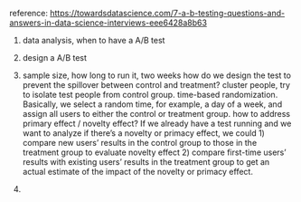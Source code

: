 reference: https://towardsdatascience.com/7-a-b-testing-questions-and-answers-in-data-science-interviews-eee6428a8b63
1. data analysis, when to have a A/B test
2. design a A/B test
3.  sample size, 
    how long to run it,  two weeks
    how do we design the test to prevent the spillover between control and treatment? cluster people, 
        try to isolate test people from control group. time-based randomization. Basically, we select a random time, for example, a day of a week, and assign all users to either the control or treatment group.
    how to address primary effect / novelty effect? If we already have a test running and we want to analyze if there’s a novelty or primacy effect, we could 1) compare new users’ results in the control group to those in the treatment group to evaluate novelty effect 2) compare first-time users’ results with existing users’ results in the treatment group to get an actual estimate of the impact of the novelty or primacy effect.
    
3.
